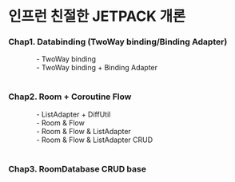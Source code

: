 # 인프런 친절한 JETPACK 개론


### Chap1. Databinding (TwoWay binding/Binding Adapter)<br>
    - TwoWay binding <br>
    - TwoWay binding + Binding Adapter<br>
<br>
### Chap2. Room + Coroutine Flow<br>
    - ListAdapter + DiffUtil<br>
    - Room & Flow<br>
    - Room & Flow & ListAdapter<br>
    - Room & Flow & ListAdapter CRUD<br>
<br>
### Chap3. RoomDatabase CRUD base<br>
       
